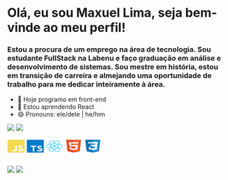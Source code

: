 # Olá, eu sou Maxuel Lima, seja bem-vinde ao meu perfil!
### Estou a procura de um emprego na área de tecnologia. Sou estudante FullStack na Labenu e faço graduação em análise e desenvolvimento de sistemas. Sou mestre em história, estou em transição de carreira e almejando uma oportunidade de trabalho para me dedicar inteiramente à área.

- 🔭 Hoje programo em front-end
- 🌱 Estou aprendendo React
- 😄 Pronouns: ele/dele | he/him

 <div> 
<img height ="180em" src = "https://github-readme-stats.vercel.app/api?username=maxuellima&show_icons=true&theme=algolia"/>
<img height ="180em" src = "https://github-readme-stats.vercel.app/api/top-langs/?username=anuraghazra&layout=compact&theme=algolia"/>
</div>
<div style="display: inline_block"><br>
  <img align="center" alt="Max-Js" height="30" width="40" src="https://raw.githubusercontent.com/devicons/devicon/master/icons/javascript/javascript-plain.svg">
  <img align="center" alt="Max-Ts" height="30" width="40" src="https://raw.githubusercontent.com/devicons/devicon/master/icons/typescript/typescript-plain.svg">
  <img align="center" alt="Max-React" height="30" width="40" src="https://raw.githubusercontent.com/devicons/devicon/master/icons/react/react-original.svg">
  <img align="center" alt="Max-HTML" height="30" width="40" src="https://raw.githubusercontent.com/devicons/devicon/master/icons/html5/html5-original.svg">
  <img align="center" alt="Max-CSS" height="30" width="40" src="https://raw.githubusercontent.com/devicons/devicon/master/icons/css3/css3-original.svg">
</div>

##
<div>
 <a href="https://www.linkedin.com/in/maxuel-lima/" target="_blank"><img src="https://img.shields.io/badge/-LinkedIn-%230077B5?style=for-the-badge&logo=linkedin&logoColor=white" target="_blank"></a> 
  <a href = "mailto:maxuellima20@gmail.com"><img src="https://img.shields.io/badge/-Gmail-%23333?style=for-the-badge&logo=gmail&logoColor=white" target="_blank"></a>
</div>
